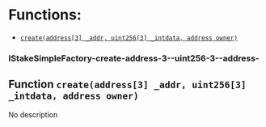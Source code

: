 # Functions:

- [`create(address[3] _addr, uint256[3] _intdata, address owner)`](#IStakeSimpleFactory-create-address-3--uint256-3--address-)

### IStakeSimpleFactory-create-address-3--uint256-3--address-

## Function `create(address[3] _addr, uint256[3] _intdata, address owner)`

No description
